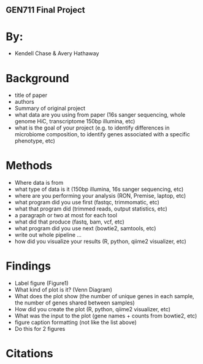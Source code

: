 ## GEN711 Final Project

# By: 
- Kendell Chase & Avery Hathaway

# Background
- title of paper 
- authors 
- Summary of original project 
- what data are you using from paper (16s sanger sequencing, whole genome HiC, transcriptome 150bp illumina, etc) 
- what is the goal of your project (e.g. to identify differences in microbiome composition, to identify genes associated with a specific phenotype, etc)

# Methods
- Where data is from
- what type of data is it (150bp illumina, 16s sanger sequencing, etc)
- where are you performing your analysis (RON, Premise, laptop, etc)
- what program did you use first (fastqc, trimmomatic, etc)
- what that program did (trimmed reads, output statistics, etc)
- a paragraph or two at most for each tool
- what did that produce (fastq, bam, vcf, etc)
- what program did you use next (bowtie2, samtools, etc)
- write out whole pipeline ...
- how did you visualize your results (R, python, qiime2 visualizer, etc)

# Findings
- Label figure (Figure1)
- What kind of plot is it? (Venn Diagram)
- What does the plot show (the number of unique genes in each sample, the number of genes shared between samples)
- How did you create the plot (R, python, qiime2 visualizer, etc)
- What was the input to the plot (gene names + counts from bowtie2, etc)
- figure caption formatting (not like the list above)
- Do this for 2 figures

# Citations
